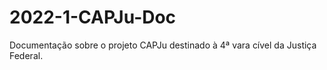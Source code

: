 # 2022-1-CAPJu-Doc

Documentação sobre o projeto CAPJu destinado à 4ª vara cível da Justiça Federal.

